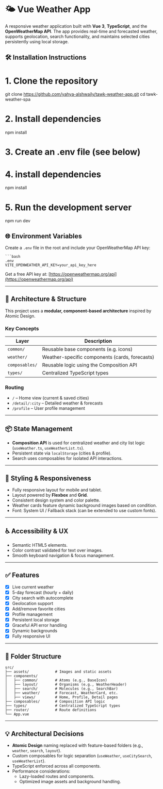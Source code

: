 
# 🌤️ Vue Weather App

A responsive weather application built with **Vue 3**, **TypeScript**, and the **OpenWeatherMap API**. The app provides real-time and forecasted weather, supports geolocation, search functionality, and maintains selected cities persistently using local storage.

## 🛠 Installation Instructions

# 1. Clone the repository
git clone https://github.com/yahya-alshwaily/tawk-weather-app.git
cd tawk-weather-spa

# 2. Install dependencies
npm install

# 3. Create an .env file (see below)

# 4. install dependencies
npm install

# 5. Run the development server
npm run dev

## 🌐 Environment Variables

Create a `.env` file in the root and include your OpenWeatherMap API key:

```
```bash
.env
VITE_OPENWEATHER_API_KEY=your_api_key_here
```

Get a free API key at: [https://openweathermap.org/api](https://openweathermap.org/api)

---

## 🧱 Architecture & Structure

This project uses a **modular, component-based architecture** inspired by Atomic Design.

### Key Concepts

| Layer      | Description                                   |
|------------|-----------------------------------------------|
| `common/`  | Reusable base components (e.g. icons) |
| `weather/` | Weather-specific components (cards, forecasts) |
| `composables/` | Reusable logic using the Composition API      |
| `types/`   | Centralized TypeScript types                  |

### Routing

- `/` – Home view (current & saved cities)
- `/detail/:city` – Detailed weather & forecasts
- `/profile` – User profile management

---

## 📦 State Management

- **Composition API** is used for centralized weather and city list logic (`useWeather.ts`, `useWeatherList.ts`).
- Persistent state via `localStorage` (cities & profile).
- Search uses composables for isolated API interactions.

---

## 🎨 Styling & Responsiveness

- Fully responsive layout for mobile and tablet.
- Layout powered by **Flexbox** and **Grid**.
- Consistent design system and color palette.
- Weather cards feature dynamic background images based on condition.
- Font: System UI / Fallback stack (can be extended to use custom fonts).

---

## ♿ Accessibility & UX

- Semantic HTML5 elements.
- Color contrast validated for text over images.
- Smooth keyboard navigation & focus management.

---

## ✅ Features

- [x] Live current weather
- [x] 5-day forecast (hourly + daily)
- [x] City search with autocomplete
- [x] Geolocation support
- [x] Add/remove favorite cities
- [x] Profile management
- [x] Persistent local storage
- [x] Graceful API error handling
- [x] Dynamic backgrounds
- [x] Fully responsive UI

---

## 📂 Folder Structure

```
src/
├── assets/            # Images and static assets
├── components/
│   ├── common/        # Atoms (e.g., BaseIcon)
│   ├── layout/        # Organisms (e.g., WeatherHeader)
│   ├── search/        # Molecules (e.g., SearchBar)
│   ├── weather/       # Forecast, WeatherCard, etc.
│   ├── views/         # Home, Profile, Detail pages
├── composables/       # Composition API logic
├── types/             # Centralized TypeScript types
├── router/            # Route definitions
└── App.vue
```

---

## 💡 Architectural Decisions

- **Atomic Design** naming replaced with feature-based folders (e.g., `weather`, `search`, `layout`).
- Custom composables for logic separation (`useWeather`, `useCitySearch`, `useWeatherList`).
- TypeScript enforced across all components.
- Performance considerations:
  - Lazy-loaded routes and components.
  - Optimized image assets and background handling.

